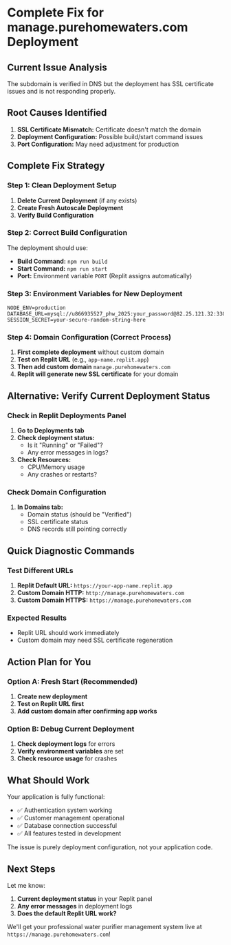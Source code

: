 # Complete Fix for manage.purehomewaters.com Deployment

## Current Issue Analysis
The subdomain is verified in DNS but the deployment has SSL certificate issues and is not responding properly.

## Root Causes Identified
1. **SSL Certificate Mismatch:** Certificate doesn't match the domain
2. **Deployment Configuration:** Possible build/start command issues  
3. **Port Configuration:** May need adjustment for production

## Complete Fix Strategy

### Step 1: Clean Deployment Setup
1. **Delete Current Deployment** (if any exists)
2. **Create Fresh Autoscale Deployment**
3. **Verify Build Configuration**

### Step 2: Correct Build Configuration
The deployment should use:
- **Build Command:** `npm run build`
- **Start Command:** `npm run start`
- **Port:** Environment variable `PORT` (Replit assigns automatically)

### Step 3: Environment Variables for New Deployment
```env
NODE_ENV=production
DATABASE_URL=mysql://u866935527_phw_2025:your_password@82.25.121.32:3306/u866935527_purehomewaters
SESSION_SECRET=your-secure-random-string-here
```

### Step 4: Domain Configuration (Correct Process)
1. **First complete deployment** without custom domain
2. **Test on Replit URL** (e.g., `app-name.replit.app`)
3. **Then add custom domain** `manage.purehomewaters.com`
4. **Replit will generate new SSL certificate** for your domain

## Alternative: Verify Current Deployment Status

### Check in Replit Deployments Panel
1. **Go to Deployments tab**
2. **Check deployment status:**
   - Is it "Running" or "Failed"?
   - Any error messages in logs?
3. **Check Resources:**
   - CPU/Memory usage
   - Any crashes or restarts?

### Check Domain Configuration
1. **In Domains tab:**
   - Domain status (should be "Verified")
   - SSL certificate status
   - DNS records still pointing correctly

## Quick Diagnostic Commands

### Test Different URLs
1. **Replit Default URL:** `https://your-app-name.replit.app`
2. **Custom Domain HTTP:** `http://manage.purehomewaters.com`
3. **Custom Domain HTTPS:** `https://manage.purehomewaters.com`

### Expected Results
- Replit URL should work immediately
- Custom domain may need SSL certificate regeneration

## Action Plan for You

### Option A: Fresh Start (Recommended)
1. **Create new deployment**
2. **Test on Replit URL first**
3. **Add custom domain after confirming app works**

### Option B: Debug Current Deployment
1. **Check deployment logs** for errors
2. **Verify environment variables** are set
3. **Check resource usage** for crashes

## What Should Work
Your application is fully functional:
- ✅ Authentication system working
- ✅ Customer management operational
- ✅ Database connection successful
- ✅ All features tested in development

The issue is purely deployment configuration, not your application code.

## Next Steps
Let me know:
1. **Current deployment status** in your Replit panel
2. **Any error messages** in deployment logs
3. **Does the default Replit URL work?**

We'll get your professional water purifier management system live at `https://manage.purehomewaters.com`!